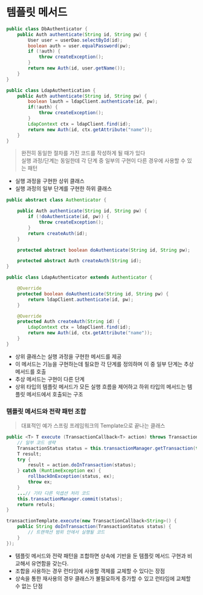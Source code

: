# 템플릿 메서드
```java
public class DbAuthenticator {
    public Auth authenticate(String id, String pw) {
        User user = userDao.selectById(id);
        boolean auth = user.equalPassword(pw);
        if (!auth) {
            throw createException();
        }
        return new Auth(id, user.getName());
    }
}

public class LdapAuthentication {
    public Auth authenticate(String id, String pw) {
        boolean lauth = ldapClient.authenticate(id, pw);
        if(!auth) {
            throw createException();
        }
        LdapContext ctx = ldapClient.find(id);
        return new Auth(id, ctx.getAttribute("name"));
    }
}
```
> 완전히 동일한 절차를 가진 코드를 작성하게 될 때가 있다<br>
> 실행 과정/단계는 동일한데 각 단계 중 일부의 구현이 다른 경우에 사용할 수 있는 패턴
- 실행 과정을 구현한 상위 클래스
- 실행 과정의 일부 단계를 구현한 하위 클래스

```java
public abstract class Authenticator {

    public Auth authenticate(String id, String pw) {
        if (!doAuthenticate(id, pw)) {
            throw createException();
        }
        return createAuth(id);
    }

    protected abstract boolean doAuthenticate(String id, String pw);

    protected abstract Auth createAuth(String id);
}

public class LdapAuthenticator extends Authenticator {

    @Override
    protected boolean doAuthenticate(String id, String pw) {
        return ldapClient.authenticate(id, pw);
    }

    @Override
    protected Auth createAuth(String id) {
        LdapContext ctx = ldapClient.find(id);
        return new Auth(id, ctx.getAttribute("name"));
    }
}
```
- 상위 클래스는 실행 과정을 구현한 메서드를 제공
- 이 메서드는 기능을 구현하는데 필요한 각 단계를 정의하며 이 중 일부 단계는 추상 메서드를 호출
- 추상 메서드는 구현이 다른 단계
- 상위 타입의 템플릿 메서드가 모든 실행 흐름을 제어하고 하위 타입의 메서드는 템플릿 메서드에서 호출되는 구조
### 템플릿 메서드와 전략 패턴 조합
> 대표적인 예가 스프링 프레임워크의 Template으로 끝나는 클래스
```java
public <T> T execute (TransactionCallback<T> action) throws TransactionException {
    // 일부 코드 생략
    TransactionStatus status = this.transactionManager.getTransaction(this);
    T result;
    try {
        result = action.doInTransaction(status);
    } catch (RuntimeException ex) {
        rollbackOnException(status, ex);
        throw ex;
    }
    ...// 기타 다른 익셉션 처리 코드
    this.transactionManager.commit(status);
    return retuls;
}

transactionTemplate.execute(new TransactionCallback<String>() {
    public String doInTransaction(TransactionStatus status) {
        // 트랜잭션 범위 안에서 실행될 코드
    }
});
```
- 템플릿 메서드와 전략 패턴을 조합하면 상속에 기반을 둔 템플릿 메서드 구현과 비교해서 유연함을 갖는다.
- 조합을 사용하는 경우 런타임에 사용할 객체를 교체할 수 있다는 장점
- 상속을 통한 재사용의 경우 클래스가 불필요하게 증가할 수 있고 런타임에 교체할 수 없는 단점
